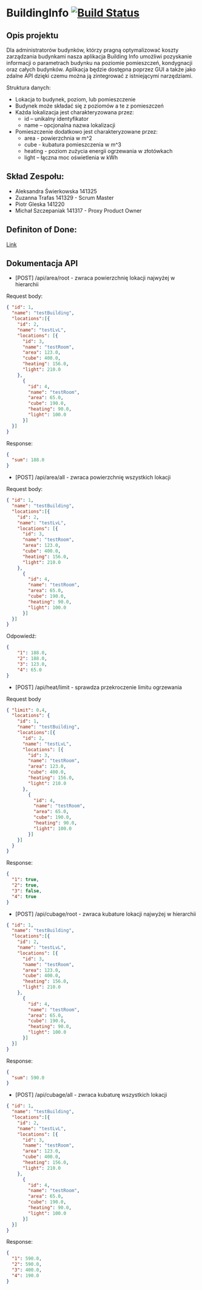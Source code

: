 # BuildingInfo [![Build Status](https://travis-ci.com/Szczepaniak-M/BuildingInfo.svg?branch=main)](https://travis-ci.com/Szczepaniak-M/BuildingInfo)

## Opis projektu

Dla administratorów budynków, którzy pragną optymalizować koszty zarządzania budynkami nasza aplikacja Building Info umożliwi pozyskanie informacji o parametrach budynku na poziomie pomieszczeń, kondygnacji oraz całych budynków. Aplikacja będzie dostępna poprzez GUI a także jako zdalne API dzięki czemu można ją zintegrować z istniejącymi narzędziami.

Struktura danych:

- Lokacja to budynek, poziom, lub pomieszczenie
- Budynek może składać się z poziomów a te z pomieszczeń
- Każda lokalizacja jest charakteryzowana przez:
  - id – unikalny identyfikator
  - name – opcjonalna nazwa lokalizacji
- Pomieszczenie dodatkowo jest charakteryzowane przez:
  - area - powierzchnia w m^2
  - cube - kubatura pomieszczenia w m^3
  - heating - poziom zużycia energii ogrzewania w złotówkach 
  - light – łączna moc oświetlenia w kWh

## Skład Zespołu:

- Aleksandra Świerkowska 141325
- Zuzanna Trafas 141329 - Scrum Master
- Piotr Gleska 141220
- Michał Szczepaniak 141317 - Proxy Product Owner

## Definiton of Done:

[Link](https://docs.google.com/spreadsheets/d/e/2PACX-1vQndYCJCWd-LgB0E3TjUa2sMFUaV2M-3plaVgLB61xtYDLnorXlL9trQWuSvEYVByVTUqGMZVzwPiEJ/pubhtml)

## Dokumentacja API

- [POST] /api/area/root - zwraca powierzchnię lokacji najwyżej w hierarchii

Request body:
```json
{ "id": 1,
  "name": "testBuilding",
  "locations":[{
    "id": 2,
    "name": "testLvL",
    "locations": [{
      "id": 3,
      "name": "testRoom",
      "area": 123.0,
      "cube": 400.0,
      "heating": 156.0,
      "light": 210.0
    },
      {
        "id": 4,
        "name": "testRoom",
        "area": 65.0,
        "cube": 190.0,
        "heating": 90.0,
        "light": 100.0
      }]
  }]
}
```

Response:
```json
{
  "sum": 188.0
}
```


- [POST] /api/area/all - zwraca powierzchnię wszystkich lokacji

Request body:
```json
{ "id": 1,
  "name": "testBuilding",
  "locations":[{
    "id": 2,
    "name": "testLvL",
    "locations": [{
      "id": 3,
      "name": "testRoom",
      "area": 123.0,
      "cube": 400.0,
      "heating": 156.0,
      "light": 210.0
    },
      {
        "id": 4,
        "name": "testRoom",
        "area": 65.0,
        "cube": 190.0,
        "heating": 90.0,
        "light": 100.0
      }]
  }]
}
```

Odpowiedź:

```json
{
    "1": 188.0,
    "2": 188.0,
    "3": 123.0,
    "4": 65.0
}
```

- [POST] /api/heat/limit - sprawdza przekroczenie limitu ogrzewania

Request body
```json
{ "limit": 0.4,
  "locations": {
    "id": 1,
    "name": "testBuilding",
    "locations":[{
      "id": 2,
      "name": "testLvL",
      "locations": [{
        "id": 3,
        "name": "testRoom",
        "area": 123.0,
        "cube": 400.0,
        "heating": 156.0,
        "light": 210.0
      },
        {
          "id": 4,
          "name": "testRoom",
          "area": 65.0,
          "cube": 190.0,
          "heating": 90.0,
          "light": 100.0
        }]
    }]
  }
}
```

Response:

```json
{
  "1": true,
  "2": true,
  "3": false,
  "4": true
}
```

- [POST] /api/cubage/root - zwraca kubature lokacji najwyżej w hierarchii

```json
{ "id": 1,
  "name": "testBuilding",
  "locations":[{
    "id": 2,
    "name": "testLvL",
    "locations": [{
      "id": 3,
      "name": "testRoom",
      "area": 123.0,
      "cube": 400.0,
      "heating": 156.0,
      "light": 210.0
    },
      {
        "id": 4,
        "name": "testRoom",
        "area": 65.0,
        "cube": 190.0,
        "heating": 90.0,
        "light": 100.0
      }]
  }]
}
```

Response:

```json
{
  "sum": 590.0
}
```

- [POST] /api/cubage/all - zwraca kubaturę wszystkich lokacji

```json
{ "id": 1,
  "name": "testBuilding",
  "locations":[{
    "id": 2,
    "name": "testLvL",
    "locations": [{
      "id": 3,
      "name": "testRoom",
      "area": 123.0,
      "cube": 400.0,
      "heating": 156.0,
      "light": 210.0
    },
      {
        "id": 4,
        "name": "testRoom",
        "area": 65.0,
        "cube": 190.0,
        "heating": 90.0,
        "light": 100.0
      }]
  }]
}
```

Response:

```json
{
  "1": 590.0,
  "2": 590.0,
  "3": 400.0,
  "4": 190.0
}
```
